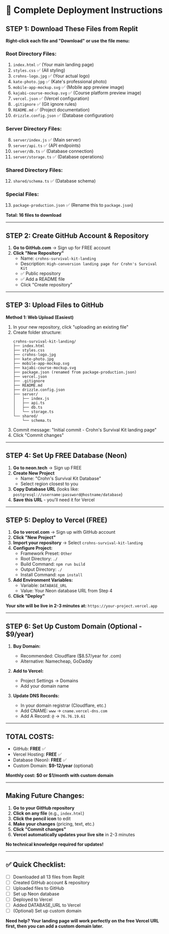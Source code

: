 # 🚀 Complete Deployment Instructions

## STEP 1: Download These Files from Replit

**Right-click each file and "Download" or use the file menu:**

### Root Directory Files:
1. `index.html` ✅ (Your main landing page)
2. `styles.css` ✅ (All styling)
3. `crohns-logo.jpg` ✅ (Your actual logo)
4. `kate-photo.jpg` ✅ (Kate's professional photo)
5. `mobile-app-mockup.svg` ✅ (Mobile app preview image)
6. `kajabi-course-mockup.svg` ✅ (Course platform preview image)
7. `vercel.json` ✅ (Vercel configuration)
5. `.gitignore` ✅ (Git ignore rules)
6. `README.md` ✅ (Project documentation)
7. `drizzle.config.json` ✅ (Database configuration)

### Server Directory Files:
8. `server/index.js` ✅ (Main server)
9. `server/api.ts` ✅ (API endpoints)
10. `server/db.ts` ✅ (Database connection)
11. `server/storage.ts` ✅ (Database operations)

### Shared Directory Files:
12. `shared/schema.ts` ✅ (Database schema)

### Special Files:
13. `package-production.json` ✅ (Rename this to `package.json`)

**Total: 16 files to download**

---

## STEP 2: Create GitHub Account & Repository

1. **Go to GitHub.com** → Sign up for FREE account
2. **Click "New Repository"**
   - Name: `crohns-survival-kit-landing`
   - Description: `High-conversion landing page for Crohn's Survival Kit`
   - ✅ Public repository
   - ✅ Add a README file
   - Click "Create repository"

---

## STEP 3: Upload Files to GitHub

**Method 1: Web Upload (Easiest)**
1. In your new repository, click "uploading an existing file"
2. Create folder structure:
   ```
   crohns-survival-kit-landing/
   ├── index.html
   ├── styles.css
   ├── crohns-logo.jpg
   ├── kate-photo.jpg
   ├── mobile-app-mockup.svg
   ├── kajabi-course-mockup.svg
   ├── package.json (renamed from package-production.json)
   ├── vercel.json
   ├── .gitignore
   ├── README.md
   ├── drizzle.config.json
   ├── server/
   │   ├── index.js
   │   ├── api.ts
   │   ├── db.ts
   │   └── storage.ts
   └── shared/
       └── schema.ts
   ```
3. Commit message: "Initial commit - Crohn's Survival Kit landing page"
4. Click "Commit changes"

---

## STEP 4: Set Up FREE Database (Neon)

1. **Go to neon.tech** → Sign up FREE
2. **Create New Project**
   - Name: "Crohn's Survival Kit Database"
   - Select region closest to you
3. **Copy Database URL** (looks like: `postgresql://username:password@hostname/database`)
4. **Save this URL** - you'll need it for Vercel

---

## STEP 5: Deploy to Vercel (FREE)

1. **Go to vercel.com** → Sign up with GitHub account
2. **Click "New Project"**
3. **Import your repository** → Select `crohns-survival-kit-landing`
4. **Configure Project:**
   - Framework Preset: `Other`
   - Root Directory: `./`
   - Build Command: `npm run build`
   - Output Directory: `./`
   - Install Command: `npm install`
5. **Add Environment Variables:**
   - Variable: `DATABASE_URL`
   - Value: Your Neon database URL from Step 4
6. **Click "Deploy"**

**Your site will be live in 2-3 minutes at:** `https://your-project.vercel.app`

---

## STEP 6: Set Up Custom Domain (Optional - $9/year)

1. **Buy Domain:**
   - Recommended: Cloudflare ($8.57/year for .com)
   - Alternative: Namecheap, GoDaddy
   
2. **Add to Vercel:**
   - Project Settings → Domains
   - Add your domain name
   
3. **Update DNS Records:**
   - In your domain registrar (Cloudflare, etc.)
   - Add CNAME: `www` → `cname.vercel-dns.com`
   - Add A Record: `@` → `76.76.19.61`

---

## TOTAL COSTS:
- GitHub: **FREE** ✅
- Vercel Hosting: **FREE** ✅
- Database (Neon): **FREE** ✅
- Custom Domain: **$9-12/year** (optional)

**Monthly cost: $0 or $1/month with custom domain**

---

## Making Future Changes:

1. **Go to your GitHub repository**
2. **Click on any file** (e.g., `index.html`)
3. **Click the pencil icon** to edit
4. **Make your changes** (pricing, text, etc.)
5. **Click "Commit changes"**
6. **Vercel automatically updates your live site** in 2-3 minutes

**No technical knowledge required for updates!**

---

## ✅ Quick Checklist:

- [ ] Downloaded all 13 files from Replit
- [ ] Created GitHub account & repository
- [ ] Uploaded files to GitHub
- [ ] Set up Neon database
- [ ] Deployed to Vercel
- [ ] Added DATABASE_URL to Vercel
- [ ] (Optional) Set up custom domain

**Need help? Your landing page will work perfectly on the free Vercel URL first, then you can add a custom domain later.**